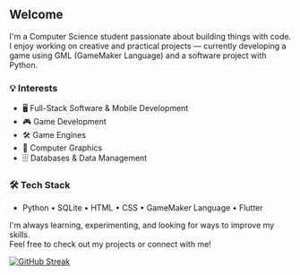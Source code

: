 ## Welcome

I'm a Computer Science student passionate about building things with code.  
I enjoy working on creative and practical projects — currently developing a game using GML (GameMaker Language) and a software project with Python.

### 💡 Interests
- 🖥 Full-Stack Software & Mobile Development  
- 🎮 Game Development  
- 🛠 Game Engines  
- 🎨 Computer Graphics  
- 🗄 Databases & Data Management

### 🛠 Tech Stack
- Python • SQLite • HTML • CSS • GameMaker Language • Flutter

I'm always learning, experimenting, and looking for ways to improve my skills.  
Feel free to check out my projects or connect with me!

<!---
unused
![Top Langs](https://github-readme-stats-git-master-zolducks-projects.vercel.app/api/top-langs/?username=zolduck0&layout=compact)
-->

[![GitHub Streak](https://github-readme-streak-stats.herokuapp.com?user=zolduck0&theme=whatsapp-light2)](https://git.io/streak-stats)
